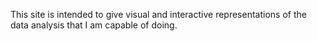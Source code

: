 This site is intended to give visual and interactive representations of the data analysis that I am capable of doing.
